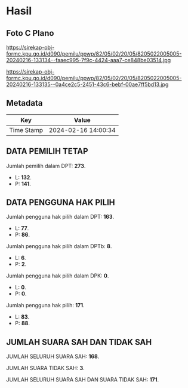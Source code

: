 # Hasil

## Foto C Plano

https://sirekap-obj-formc.kpu.go.id/d090/pemilu/ppwp/82/05/02/20/05/8205022005005-20240216-133134--faaec995-7f9c-4424-aaa7-ce848be03514.jpg

https://sirekap-obj-formc.kpu.go.id/d090/pemilu/ppwp/82/05/02/20/05/8205022005005-20240216-133135--0a4ce2c5-2451-43c6-bebf-00ae7ff5bd13.jpg


## Metadata

| Key        | Value               |
| ---------- | ------------------- |
| Time Stamp | 2024-02-16 14:00:34 |


## DATA PEMILIH TETAP

Jumlah pemilih dalam DPT: **273**.
 * L: **132**.
 * P: **141**.

## DATA PENGGUNA HAK PILIH

Jumlah pengguna hak pilih dalam DPT: **163**.
 * L: **77**.
 * P: **86**.

Jumlah pengguna hak pilih dalam DPTb: **8**.
 * L: **6**.
 * P: **2**.

Jumlah pengguna hak pilih dalam DPK: **0**.
 * L: **0**.
 * P: **0**.

Jumlah pengguna hak pilih: **171**.
 * L: **83**.
 * P: **88**.

## JUMLAH SUARA SAH DAN TIDAK SAH

JUMLAH SELURUH SUARA SAH: **168**.

JUMLAH SUARA TIDAK SAH: **3**.

JUMLAH SELURUH SUARA SAH DAN SUARA TIDAK SAH: **171**.



